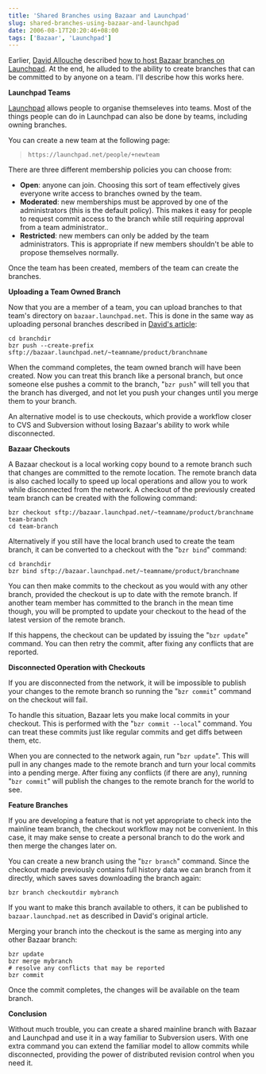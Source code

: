 ```yaml
---
title: 'Shared Branches using Bazaar and Launchpad'
slug: shared-branches-using-bazaar-and-launchpad
date: 2006-08-17T20:20:46+08:00
tags: ['Bazaar', 'Launchpad']
---
```


Earlier, [David Allouche](http://ddaa.net/blog/)
described [how to
host Bazaar branches on
Launchpad](http://ddaa.net/blog/launchpad/bzr-hosting). At the end, he
alluded to the
ability to create branches that can be committed to by anyone on a
team. I\'ll describe how this works here.

**Launchpad Teams**

[Launchpad](https://launchpad.net/) allows people to organise
themseleves into teams. Most
of the things people can do in Launchpad can also be done by teams,
including owning branches.

You can create a new team at the following page:

> `https://launchpad.net/people/+newteam`

There are three different membership policies you can choose
from:

-   **Open**: anyone can join. Choosing this sort of team
    effectively gives everyone write access to branches owned by the
    team.
-   **Moderated**: new memberships must be approved by one of the
    administrators (this is the default policy). This makes it easy for
    people to request commit access to the branch while still requiring
    approval from a team administrator..
-   **Restricted**: new members can only be added by the team
    administrators. This is appropriate if new members shouldn\'t be
    able
    to propose themselves normally.

Once the team has been created, members of the team can create the
branches.

**Uploading a Team Owned Branch**

Now that you are a member of a team, you can upload branches to
that team\'s directory on `bazaar.launchpad.net`. This is done
in the same way as uploading personal branches described in [David\'s
article](http://ddaa.net/blog/launchpad/bzr-hosting):

    cd branchdir
    bzr push --create-prefix sftp://bazaar.launchpad.net/~teamname/product/branchname

When the command completes, the team owned branch will have been
created. Now you can treat this branch like a personal branch, but
once someone else pushes a commit to the branch, \"`bzr push`\"
will tell you that the branch has diverged, and not let you push your
changes until you merge them to your branch.

An alternative model is to use checkouts, which provide a workflow
closer to CVS and Subversion without losing Bazaar\'s ability to work
while disconnected.

**Bazaar Checkouts**

A Bazaar checkout is a local working copy bound to a remote branch
such that changes are committed to the remote location. The remote
branch data is also cached locally to speed up local operations and
allow you to work while disconnected from the network. A checkout of
the previously created team branch can be created with the following
command:

    bzr checkout sftp://bazaar.launchpad.net/~teamname/product/branchname team-branch
    cd team-branch

Alternatively if you still have the local branch used to create
the team branch, it can be converted to a checkout with the
\"`bzr bind`\" command:

    cd branchdir
    bzr bind sftp://bazaar.launchpad.net/~teamname/product/branchname

You can then make commits to the checkout as you would with any
other branch, provided the checkout is up to date with the remote
branch. If another team member has committed to the branch in the
mean time though, you will be prompted to update your checkout to the
head of the latest version of the remote branch.

If this happens, the checkout can be updated by issuing the
\"`bzr update`\" command. You can then retry the commit, after
fixing any conflicts that are reported.

**Disconnected Operation with Checkouts**

If you are disconnected from the network, it will be impossible to
publish your changes to the remote branch so running the
\"`bzr commit`\" command on the checkout will fail.

To handle this situation, Bazaar lets you make local commits in
your checkout. This is performed with the \"`bzr commit --local`\"
command. You can treat these commits just like regular
commits and get diffs between them, etc.

When you are connected to the network again, run \"`bzr update`\". This
will pull in any changes made to the remote branch
and turn your local commits into a pending merge. After fixing any
conflicts (if there are any), running \"`bzr commit`\" will
publish the changes to the remote branch for the world to see.

**Feature Branches**

If you are developing a feature that is not yet appropriate to
check into the mainline team branch, the checkout workflow may not be
convenient. In this case, it may make sense to create a personal
branch to do the work and then merge the changes later on.

You can create a new branch using the \"`bzr branch`\"
command. Since the checkout made previously contains full history
data we can branch from it directly, which saves saves downloading the
branch again:

    bzr branch checkoutdir mybranch

If you want to make this branch available to others, it can be
published to `bazaar.launchpad.net` as described in David\'s
original article.

Merging your branch into the checkout is the same as merging into
any other Bazaar branch:

    bzr update
    bzr merge mybranch
    # resolve any conflicts that may be reported
    bzr commit

Once the commit completes, the changes will be available on the
team branch.

**Conclusion**

Without much trouble, you can create a shared mainline branch with
Bazaar and Launchpad and use it in a way familiar to Subversion users.
With one extra command you can extend the familiar model to allow
commits while disconnected, providing the power of distributed revision
control when you need it.
